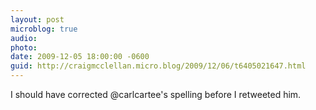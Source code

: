 ```yaml
---
layout: post
microblog: true
audio: 
photo: 
date: 2009-12-05 18:00:00 -0600
guid: http://craigmcclellan.micro.blog/2009/12/06/t6405021647.html
---
```

I should have corrected @carlcartee's spelling before I retweeted him.
